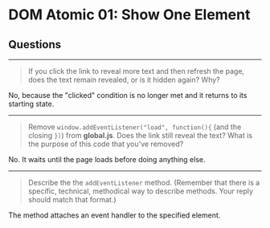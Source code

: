 # DOM Atomic 01: Show One Element

## Questions

---

> If you click the link to reveal more text and then refresh the page, does the text remain revealed, or is it hidden again? Why?

No, because the "clicked" condition is no longer met and it returns to its starting state.

---

> Remove `window.addEventListener("load", function(){` (and the closing `})`) from **global.js**. Does the link still reveal the text? What is the purpose of this code that you've removed?

No. It waits until the page loads before doing anything else.

---

> Describe the the `addEventListener` method. (Remember that there is a specific, technical, methodical way to describe methods. Your reply should match that format.)

The method attaches an event handler to the specified element.
